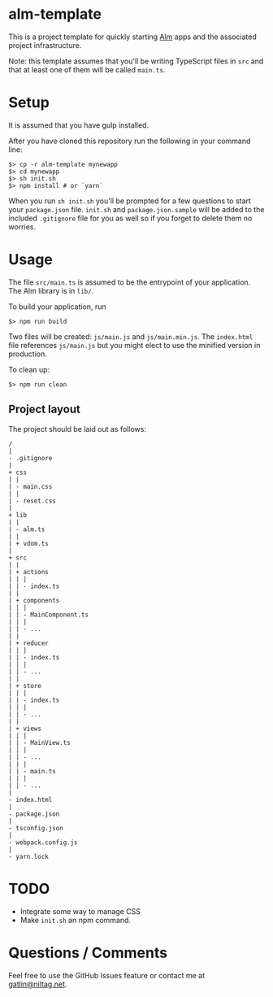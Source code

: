 # alm-template

This is a project template for quickly starting [Alm][alm] apps and the
associated project infrastructure.

Note: this template assumes that you'll be writing TypeScript files in `src`
and that at least one of them will be called `main.ts`.

# Setup

It is assumed that you have gulp installed.

After you have cloned this repository run the following in your command line:

    $> cp -r alm-template mynewapp
    $> cd mynewapp
    $> sh init.sh
    $> npm install # or `yarn`

When you run `sh init.sh` you'll be prompted for a few questions to start your
`package.json` file. `init.sh` and `package.json.sample` will be added to the
included `.gitignore` file for you as well so if you forget to delete them
no worries.

# Usage

The file `src/main.ts` is assumed to be the entrypoint of your application. The
Alm library is in `lib/`.

To build your application, run

    $> npm run build

Two files will be created: `js/main.js` and `js/main.min.js`. The `index.html`
file references `js/main.js` but you might elect to use the minified version in
production.

To clean up:

    $> npm run clean

## Project layout

The project should be laid out as follows:

    /
    |
    - .gitignore
    |
    + css
    | |
    | - main.css
    | |
    | - reset.css
    |
    + lib
    | |
    | - alm.ts
    | |
    | + vdom.ts
    |
    + src
    | |
    | + actions
    | | |
    | | - index.ts
    | |
    | + components
    | | |
    | | - MainComponent.ts
    | | |
    | | - ...
    | |
    | + reducer
    | | |
    | | - index.ts
    | | |
    | | - ...
    | |
    | + store
    | | |
    | | - index.ts
    | | |
    | | - ...
    | |
    | + views
    | | |
    | | - MainView.ts
    | | |
    | | - ...
    | | |
    | | - main.ts
    | | |
    | | - ...
    |
    - index.html
    |
    - package.json
    |
    - tsconfig.json
    |
    - webpack.config.js
    |
    - yarn.lock

# TODO

- Integrate some way to manage CSS
- Make `init.sh` an npm command.

# Questions / Comments

Feel free to use the GitHub Issues feature or contact me at <gatlin@niltag.net>.

[alm]: http://niltag.net/Alm
